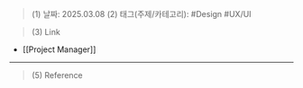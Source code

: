 >(1) 날짜: 2025.03.08
>(2) 태그(주제/카테고리): #Design #UX/UI 

>(3) Link
- [[Project Manager]]
---



>(5) Reference

